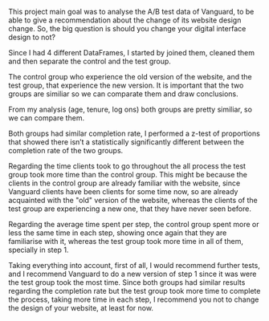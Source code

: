 This project main goal was to analyse the A/B test data of Vanguard, to be able to give a recommendation about the change of its website design change.
So, the big question is should you change your digital interface design to not?

Since I had 4 different DataFrames, I started by joined them, cleaned them and then separate the control and the test group.

The control group who experience the old version of the website, and the test group, that experience the new version. It is important that the two groups are similiar so we can comparate them and draw conclusions. 

From my analysis (age, tenure, log ons) both groups are pretty similiar, so we can compare them.

Both groups had similar completion rate, I performed a z-test of proportions that showed there isn’t a statistically significantly different between the completion rate of the two groups.

Regarding the time clients took to go throughout the all process the test group took more time than the control group. This might be because the clients in the control group are already familiar with the website, since Vanguard clients have been clients for some time now, so are already acquainted with the "old" version of the website, whereas the clients of the test group are experiencing a new one, that they have never seen before.

Regarding the average time spent per step, the control group spent more or less the same time in each step, showing once again that they are familiarise with it, whereas the test group took more time in all of them, specially in step 1.

Taking everything into account, first of all, I would recommend further tests, and I recommend Vanguard to do a new version of step 1 since it was were the test group took the most time. 
Since both groups had similar results regarding the completion rate but the test group took more time to complete the process, taking more time in each step, I recommend you not to change the design of your website, at least for now.
